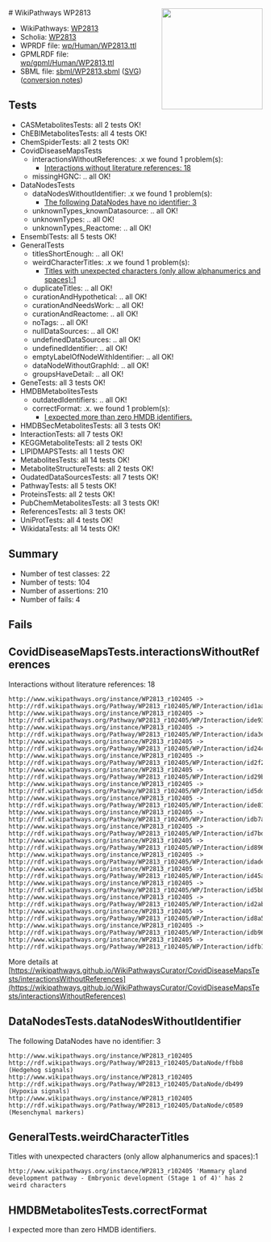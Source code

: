 <img style="float: right; width: 200px" src="../logo.png" />
# WikiPathways WP2813

* WikiPathways: [WP2813](https://identifiers.org/wikipathways:WP2813)
* Scholia: [WP2813](https://scholia.toolforge.org/wikipathways/WP2813)
* WPRDF file: [wp/Human/WP2813.ttl](../wp/Human/WP2813.ttl)
* GPMLRDF file: [wp/gpml/Human/WP2813.ttl](../wp/gpml/Human/WP2813.ttl)
* SBML file: [sbml/WP2813.sbml](../sbml/WP2813.sbml) ([SVG](../sbml/WP2813.svg)) ([conversion notes](../sbml/WP2813.txt))

## Tests
* CASMetabolitesTests: all 2 tests OK!
* ChEBIMetabolitesTests: all 4 tests OK!
* ChemSpiderTests: all 2 tests OK!
* CovidDiseaseMapsTests
    * interactionsWithoutReferences: .x we found 1 problem(s):
        * [Interactions without literature references: 18](#9701cce9)
    * missingHGNC: .. all OK!
* DataNodesTests
    * dataNodesWithoutIdentifier: .x we found 1 problem(s):
        * [The following DataNodes have no identifier: 3](#d2d32fa2)
    * unknownTypes_knownDatasource: .. all OK!
    * unknownTypes: .. all OK!
    * unknownTypes_Reactome: .. all OK!
* EnsemblTests: all 5 tests OK!
* GeneralTests
    * titlesShortEnough: .. all OK!
    * weirdCharacterTitles: .x we found 1 problem(s):
        * [Titles with unexpected characters (only allow alphanumerics and spaces):1](#fda87b3f)
    * duplicateTitles: .. all OK!
    * curationAndHypothetical: .. all OK!
    * curationAndNeedsWork: .. all OK!
    * curationAndReactome: .. all OK!
    * noTags: .. all OK!
    * nullDataSources: .. all OK!
    * undefinedDataSources: .. all OK!
    * undefinedIdentifier: .. all OK!
    * emptyLabelOfNodeWithIdentifier: .. all OK!
    * dataNodeWithoutGraphId: .. all OK!
    * groupsHaveDetail: .. all OK!
* GeneTests: all 3 tests OK!
* HMDBMetabolitesTests
    * outdatedIdentifiers: .. all OK!
    * correctFormat: .x. we found 1 problem(s):
        * [I expected more than zero HMDB identifiers.](#ad154c1e)
* HMDBSecMetabolitesTests: all 3 tests OK!
* InteractionTests: all 7 tests OK!
* KEGGMetaboliteTests: all 2 tests OK!
* LIPIDMAPSTests: all 1 tests OK!
* MetabolitesTests: all 14 tests OK!
* MetaboliteStructureTests: all 2 tests OK!
* OudatedDataSourcesTests: all 7 tests OK!
* PathwayTests: all 5 tests OK!
* ProteinsTests: all 2 tests OK!
* PubChemMetabolitesTests: all 3 tests OK!
* ReferencesTests: all 3 tests OK!
* UniProtTests: all 4 tests OK!
* WikidataTests: all 14 tests OK!


## Summary

* Number of test classes: 22
* Number of tests: 104
* Number of assertions: 210
* Number of fails: 4

## Fails

<a name="9701cce9" />

## CovidDiseaseMapsTests.interactionsWithoutReferences

Interactions without literature references: 18
```
http://www.wikipathways.org/instance/WP2813_r102405 -> http://rdf.wikipathways.org/Pathway/WP2813_r102405/WP/Interaction/id1aac8138
http://www.wikipathways.org/instance/WP2813_r102405 -> http://rdf.wikipathways.org/Pathway/WP2813_r102405/WP/Interaction/ide93edc51
http://www.wikipathways.org/instance/WP2813_r102405 -> http://rdf.wikipathways.org/Pathway/WP2813_r102405/WP/Interaction/ida3e58876
http://www.wikipathways.org/instance/WP2813_r102405 -> http://rdf.wikipathways.org/Pathway/WP2813_r102405/WP/Interaction/id24c31193
http://www.wikipathways.org/instance/WP2813_r102405 -> http://rdf.wikipathways.org/Pathway/WP2813_r102405/WP/Interaction/id2f2e0ed5
http://www.wikipathways.org/instance/WP2813_r102405 -> http://rdf.wikipathways.org/Pathway/WP2813_r102405/WP/Interaction/id29b1814a
http://www.wikipathways.org/instance/WP2813_r102405 -> http://rdf.wikipathways.org/Pathway/WP2813_r102405/WP/Interaction/id5dd91c8e
http://www.wikipathways.org/instance/WP2813_r102405 -> http://rdf.wikipathways.org/Pathway/WP2813_r102405/WP/Interaction/ide8178db0
http://www.wikipathways.org/instance/WP2813_r102405 -> http://rdf.wikipathways.org/Pathway/WP2813_r102405/WP/Interaction/idb7af60b8
http://www.wikipathways.org/instance/WP2813_r102405 -> http://rdf.wikipathways.org/Pathway/WP2813_r102405/WP/Interaction/id7bde5174
http://www.wikipathways.org/instance/WP2813_r102405 -> http://rdf.wikipathways.org/Pathway/WP2813_r102405/WP/Interaction/id896466d2
http://www.wikipathways.org/instance/WP2813_r102405 -> http://rdf.wikipathways.org/Pathway/WP2813_r102405/WP/Interaction/idadeab32b
http://www.wikipathways.org/instance/WP2813_r102405 -> http://rdf.wikipathways.org/Pathway/WP2813_r102405/WP/Interaction/id45a0e36b
http://www.wikipathways.org/instance/WP2813_r102405 -> http://rdf.wikipathways.org/Pathway/WP2813_r102405/WP/Interaction/id5b89ae88
http://www.wikipathways.org/instance/WP2813_r102405 -> http://rdf.wikipathways.org/Pathway/WP2813_r102405/WP/Interaction/id2ab32d01
http://www.wikipathways.org/instance/WP2813_r102405 -> http://rdf.wikipathways.org/Pathway/WP2813_r102405/WP/Interaction/id8a530b78
http://www.wikipathways.org/instance/WP2813_r102405 -> http://rdf.wikipathways.org/Pathway/WP2813_r102405/WP/Interaction/idb966722
http://www.wikipathways.org/instance/WP2813_r102405 -> http://rdf.wikipathways.org/Pathway/WP2813_r102405/WP/Interaction/idfb1f312f
```

More details at [https://wikipathways.github.io/WikiPathwaysCurator/CovidDiseaseMapsTests/interactionsWithoutReferences](https://wikipathways.github.io/WikiPathwaysCurator/CovidDiseaseMapsTests/interactionsWithoutReferences)

<a name="d2d32fa2" />

## DataNodesTests.dataNodesWithoutIdentifier

The following DataNodes have no identifier: 3
```
http://www.wikipathways.org/instance/WP2813_r102405 http://rdf.wikipathways.org/Pathway/WP2813_r102405/DataNode/ffbb8 (Hedgehog signals)
http://www.wikipathways.org/instance/WP2813_r102405 http://rdf.wikipathways.org/Pathway/WP2813_r102405/DataNode/db499 (Hypoxia signals)
http://www.wikipathways.org/instance/WP2813_r102405 http://rdf.wikipathways.org/Pathway/WP2813_r102405/DataNode/c0589 (Mesenchymal markers)
```

<a name="fda87b3f" />

## GeneralTests.weirdCharacterTitles

Titles with unexpected characters (only allow alphanumerics and spaces):1
```
http://www.wikipathways.org/instance/WP2813_r102405 'Mammary gland development pathway - Embryonic development (Stage 1 of 4)' has 2 weird characters
```

<a name="ad154c1e" />

## HMDBMetabolitesTests.correctFormat

I expected more than zero HMDB identifiers.
